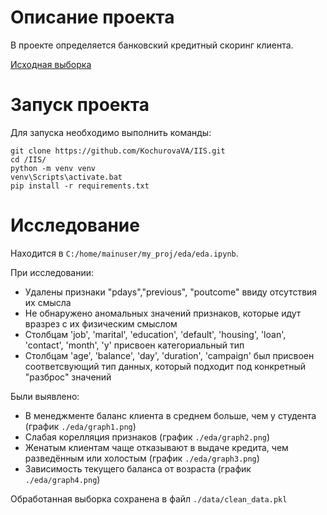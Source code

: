 # Описание проекта
В проекте определяется банковский кредитный скоринг клиента.

[Исходная выборка ](https://www.kaggle.com/datasets/kapturovalexander/bank-credit-scoring/data)

# Запуск проекта
Для запуска необходимо выполнить команды:
```
git clone https://github.com/KochurovaVA/IIS.git
cd /IIS/
python -m venv venv
venv\Scripts\activate.bat
pip install -r requirements.txt
```
# Исследование

Находится в `C:/home/mainuser/my_proj/eda/eda.ipynb`. 

При исследовании:
* Удалены признаки "pdays","previous", "poutcome" ввиду отсутствия их смысла
* Не обнаружено аномальных значений признаков, которые идут вразрез с их физическим смыслом
* Столбцам 'job', 'marital', 'education', 'default', 'housing', 'loan', 'contact', 'month', 'y' присвоен категориальный тип
* Столбцам 'age', 'balance', 'day', 'duration', 'campaign' был присвоен соответсвующий тип данных, который подходит под конкретный "разброс" значений

Были выявлено: 
* В менеджменте баланс клиента в среднем больше, чем у студента (график `./eda/graph1.png`)
* Слабая корелляция признаков (график `./eda/graph2.png`)
* Женатым клиентам чаще отказывают в выдаче кредита, чем разведённым или холостым (график `./eda/graph3.png`)
* Зависимость текущего баланса от возраста (график `./eda/graph4.png`)

Обработанная выборка сохранена в файл `./data/clean_data.pkl`